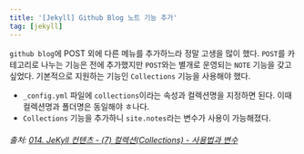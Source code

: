 ```yaml
---
title: '[Jekyll] Github Blog 노트 기능 추가'
tag: [jekyll]
---
```


`github blog`에 POST 외에 다른 메뉴를 추가하느라 정말 고생을 많이 했다. `POST`를 카테고리로 나누는 기능은 전에 추가했지만 `POST`와는 별개로 운영되는 `NOTE` 기능을 갖고 싶었다.
기본적으로 지원하는 기능인 `Collections` 기능을 사용해야 했다.
- `_config.yml` 파일에 `collections`이라는 속성과 컬렉션명을 지정하면 된다. 이때 컬렉션명과 폴더명은 동일해야 ㅎ나다.
- `Collections` 기능을 추가하니 `site.notes`라는 변수가 사용이 가능해졌다.

###### 출처: [014. JeKyll 컨텐츠 - (7) 컬렉션(Collections) - 사용법과 변수](https://namhoon.kim/2017/03/23/jekyll/014/index.html)